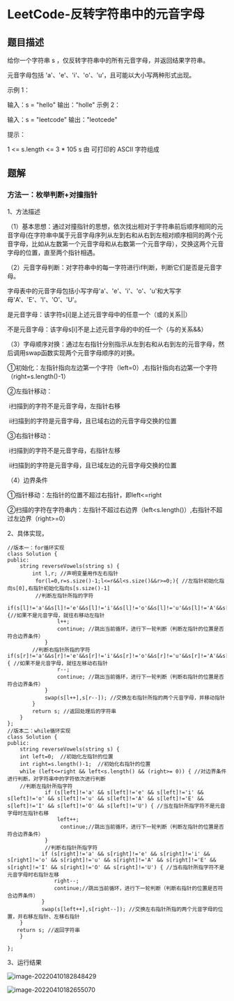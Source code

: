 # LeetCode-反转字符串中的元音字母

## 题目描述

给你一个字符串 s ，仅反转字符串中的所有元音字母，并返回结果字符串。

元音字母包括 'a'、'e'、'i'、'o'、'u'，且可能以大小写两种形式出现。

示例 1：

输入：s = "hello"
输出："holle"
示例 2：

输入：s = "leetcode"
输出："leotcede"


提示：

1 <= s.length <= 3 * 105
s 由 可打印的 ASCII 字符组成

## 题解

### 方法一：枚举判断+对撞指针

1、方法描述

（1）基本思想：通过对撞指针的思想，依次找出相对于字符串前后顺序相同的元音字母(在字符串中属于元音字母序列从左到右和从右到左相对顺序相同的两个元音字母，比如从左数第一个元音字母和从右数第一个元音字母），交换这两个元音字母的位置，直至两个指针相遇。

（2）元音字母判断：对字符串中的每一字符进行if判断，判断它们是否是元音字母。

字母表中的元音字母包括小写字母'a'、'e'、'i'、'o'、'u'和大写字母'A'、'E'、'I'、'O'、'U'。

是元音字母：该字符s[i]是上述元音字母中的任意一个（或的关系||）

不是元音字母：该字母s[i]不是上述元音字母的中的任一个（与的关系&&）

（3）字母顺序对换：通过左右指针分别指示从左到右和从右到左的元音字母，然后调用swap函数实现两个元音字母顺序的对换。

①初始化：左指针指向左边第一个字符（left=0）,右指针指向右边第一个字符（right=s.length()-1）

②左指针移动：

​     ⅰ扫描到的字符不是元音字母，左指针右移

​     ⅱ扫描到的字符是元音字母，且已域右边的元音字母交换的位置

③右指针移动：

​     ⅰ扫描到的字符不是元音字母，右指针左移

​     ⅱ扫描到的字符是元音字母，且已域左边的元音字母交换的位置

（4）边界条件

①指针移动：左指针的位置不超过右指针，即left<=right

②扫描的字符在字符串内：左指针不超过右边界（left<s.length()）,右指针不超过左边界（right>=0）

2、具体实现，

```
//版本一：for循环实现
class Solution {
public:
    string reverseVowels(string s) {
        int l,r; //声明变量用作左右指针
         for(l=0,r=s.size()-1;l<=r&&l<s.size()&&r>=0;){ //左指针初始化指向s[0],右指针初始化指向s[s.size()-1]
         //判断左指针所指的字符
    if(s[l]!='a'&&s[l]!='e'&&s[l]!='i'&&s[l]!='o'&&s[l]!='u'&&s[l]!='A'&&s[l]!='E'&&s[l]!='I'&&s[l]!='O'&&s[l]!='U'){//如果不是元音字母，就往右移动左指针
                l++;
                continue; //跳出当前循环，进行下一轮判断（判断左指针的位置是否符合边界条件）
            }
        //判断右指针所指的字符if(s[r]!='a'&&s[r]!='e'&&s[r]!='i'&&s[r]!='o'&&s[r]!='u'&&s[r]!='A'&&s[r]!='E'&&s[r]!='I'&&s[r]!='O'&&s[r]!='U'){ //如果不是元音字母，就往左移动右指针
                r--;
                continue; //跳出当前循环，进行下一轮判断（判断右指针的位置是否符合边界条件）
            }
            swap(s[l++],s[r--]); //交换左右指针所指的两个元音字母，并移动指针
        }
        return s; //返回处理后的字符串
    }
};
//版本二：while循环实现
class Solution {
public:
    string reverseVowels(string s) {
    int left=0;  //初始化左指针的位置
    int right=s.length()-1;  //初始化右指针的位置
    while (left<=right && left<s.length() && (right>= 0)) { //对边界条件进行判断，对字符串中的字符依次进行判断
    //判断左指针所指字符
            if (s[left]!='a' && s[left]!='e' && s[left]!='i' && s[left]!='o' && s[left]!='u' && s[left]!='A' && s[left]!='E' && s[left]!='I' && s[left]!='O' && s[left]!='U') { //当左指针所指字符不是元音字母时左指针右移
                left++;
                 continue;//跳出当前循环，进行下一轮判断（判断左指针的位置是否符合边界条件）
            }
            //判断右指针所指字符
           if (s[right]!='a' && s[right]!='e' && s[right]!='i' && s[right]!='o' && s[right]!='u' && s[right]!='A' && s[right]!='E' && s[right]!='I' && s[right]!='O' && s[right]!='U') { //当右指针所指字符不是元音字母时右指针左移
               right--;
               continue;//跳出当前循环，进行下一轮判断（判断右指针的位置是否符合边界条件）
           }
           swap(s[left++],s[right--]); //交换左右指针所指的两个元音字母的位置，并右移左指针、左移右指针
    }
   return s; //返回字符串
    }

};
```

3、运行结果

![image-20220410182848429](C:\Users\DELL\AppData\Roaming\Typora\typora-user-images\image-20220410182848429.png)

![image-20220410182655070](C:\Users\DELL\AppData\Roaming\Typora\typora-user-images\image-20220410182655070.png)

